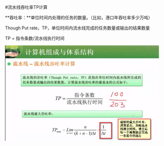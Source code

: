 #流水线吞吐率TP计算

**吞吐率：**单位时间内处理的任务的数量。（比如，港口年吞吐率多少万吨）

Though Put rate，TP，单位时间内流水线完成的任务数量或输出的结果数量

TP = 指令条数/流水线执行时间

![](/imgs/1.2.9-1流水线吞吐率.png)